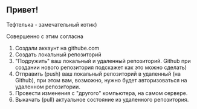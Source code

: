 ## Привет!

Тефтелька - замечательный котик)

Совершенно с этим согласна

1. Создали аккаунт на githube.com
2. Создать локальный репозиторий
3. "Подружить" ваш локальный и удаленный репозиторий. Github при создании нового репозитория подскажет как это можно сделать)
4. Отправить (push) ваш локальный репозиторий в удаленный (на Github), при этом вам, возможно, нужно будет авторизоваться на удаленном репозитории.
5. Провести изменения с "другого" компьютера, на самом сервере.
6. Выкачать (pull) актуальное состояние из удаленного репозитория.
